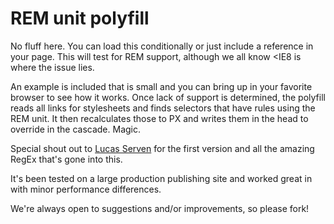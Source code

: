 REM unit polyfill
=================

No fluff here. You can load this conditionally or just include a reference in your page. This will test for REM support, although we all know <IE8 is where the issue lies. 

An example is included that is small and you can bring up in your favorite browser to see how it works. Once lack of support is determined, the polyfill reads all links for stylesheets and finds selectors that have rules using the REM unit. It then recalculates those to PX and writes them in the head to override in the cascade. Magic.

Special shout out to [Lucas Serven](https://github.com/lsvx) for the first version and all the amazing RegEx that's gone into this. 

It's been tested on a large production publishing site and worked great in with minor performance differences. 

We're always open to suggestions and/or improvements, so please fork!